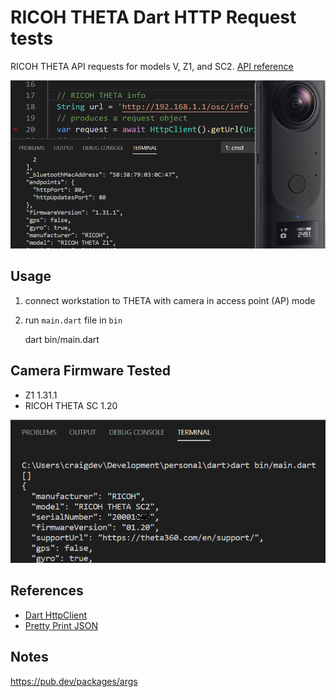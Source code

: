 # RICOH THETA Dart HTTP Request tests

RICOH THETA API requests for models V, Z1, and SC2. [API reference](https://api.ricoh/docs/theta-web-api-v2.1/)



![screenshot](images/screenshot.png)

## Usage

1. connect workstation to THETA with camera in access point (AP) mode
2. run `main.dart` file in `bin`

    dart bin/main.dart

## Camera Firmware Tested

* Z1 1.31.1
* RICOH THETA SC 1.20

![sc2 screenshot](images/sc2-screenshot.png)


## References

* [Dart HttpClient](https://codeburst.io/quick-tip-how-to-make-http-requests-in-dart-53fc407daf31)
* [Pretty Print JSON](https://colinstodd.com/posts/code/pretty-print-json-in-dart.html)

## Notes

https://pub.dev/packages/args

